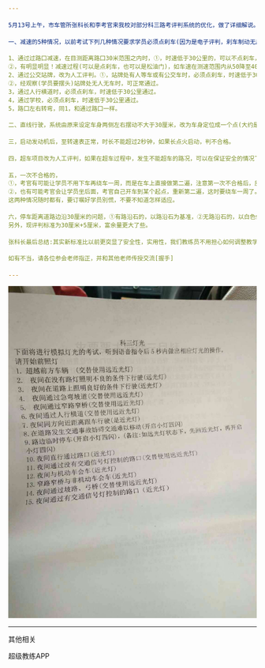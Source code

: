 ```yaml
---

5月13号上午，市车管所张科长和李考官来我校对部分科三路考评判系统的优化，做了详细解说。主要内容有六个方面，我大体上总结了下，如有不当之处，请其他参会老师指正:

一、减速的5种情况，以前考试下列几种情况要求学员必须点刹车(因为是电子评判，刹车制动无反应，则判不及格或扣分)，现在做了部分调整优化，现改为:

1、通过过路囗减速，在目测距离路囗30米范围之内时，①，时速低于30公里的，可以不点刹车，直接通过;
②，有明显明显！减速过程(可以是点刹车，也可以是松油门)，如车速在测速范围内从50降至40，即使高于30公里通过，也合格。
2、通过公交站牌，改为人工评判。①，站牌处有人等车或有公交车时，必须点刹车，时速低于30公里通过，
②，经观察(学员要摆头)站牌处无人无车时，可正常通过。
3，通过人行横道时，必须点刹车，时速低于30公里通过。
4，通过学校，必须点刹车，时速低于30公里通过。
5，路囗左右转弯，同1，和通过路囗一样。

二、直线行驶，系统由原来设定车身两侧左右摆动不大于30厘米，改为车身定位成一个点(大约是车身的中心位置)，左右摆动不大于30厘米，收到考试指令后，可以小幅度转动方向盘，慢慢调整车辆行进方向，，但是要注意车身摆度！

三，启动发动机后，至转速表正常，时长不能超过2秒钟，如果长点火启动，判不合格。

四，超车项目改为人工评判，如果在超车过程中，发生不能超车的路况，可以在保证安全的情况下，调整车辆行进状态，不要强行超车。考官会根据实际路况评判。

五，一次不合格的，
①，考官有可能让学员不用下车再绕车一周，而是在车上直接做第二遍，注意第一次不合格后，应该按照安全要求熄火停车挂档拉手刹，第二次按照上车后的程序来;
②，也有可能考官会让学员坐后面，考官自己开车到某个起点，重新第二遍，这时要绕车一周了。
这两种情况随时都有，要订嘱好学员別慌，不要不知道怎样适应。

六，停车距离道路边沿30厘米的问题，①有路沿石的，以路沿石为基准，②无路沿石的，以白色停车实线为准。原来的评判标准是以白线的右侧向左至车轮不大于30厘米，其中包括白实线的15厘米宽度，也就是车轮距离白线左侧只有15厘米。现在优化为以白线左侧为基准，再加30厘米至车轮，比较原标准多了15厘米。
另外，现评判标准为30厘米+5厘米，富余量更大了些。

张科长最后总结:其实新标准比以前更突显了安全性，实用性，我们教练员不用担心如何调整教学方法，用以前的教学方法，一样适用，并且合格率会更高！

如有不当，请各位参会老师指正，并和其他老师传授交流[握手]

---
```


![科目三灯光要点.jpeg](科目三灯光要点.jpeg)

---

其他相关

超级教练APP